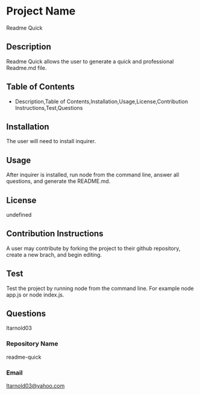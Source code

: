 

  # Project Name
  Readme Quick
  
  ## Description
  Readme Quick allows the user to generate a quick and professional Readme.md file.

  ## Table of Contents
  * Description,Table of Contents,Installation,Usage,License,Contribution Instructions,Test,Questions

  ## Installation
  The user will need to install inquirer.

  ## Usage
  After inquirer is installed, run node from the command line, answer all questions, and generate the README.md.

  ## License
  undefined

  ## Contribution Instructions
  A user may contribute by forking the project to their github repository, create a new brach, and begin editing.

  ## Test
  Test the project by running node <enter your js file name> from the command line. For example node app.js or node index.js.

  ## Questions
  ltarnold03

  ### Repository Name
  readme-quick

  ### Email
  ltarnold03@yahoo.com
